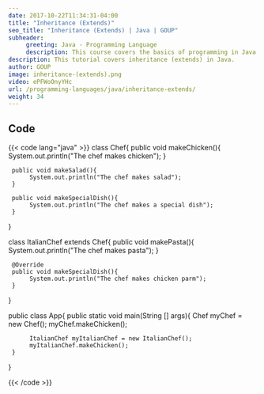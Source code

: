 ```yaml
---
date: 2017-10-22T11:34:31-04:00
title: "Inheritance (Extends)"
seo_title: "Inheritance (Extends) | Java | GOUP"
subheader:
     greeting: Java - Programming Language
     description: This course covers the basics of programming in Java. Work your way through the videos/articles and I'll teach you everything you need to know to start your programming journey!
description: This tutorial covers inheritance (extends) in Java.
author: GOUP
image: inheritance-(extends).png
video: ePFWoOnyYHc
url: /programming-languages/java/inheritance-extends/
weight: 34
---
```


## Code

{{< code lang="java" >}}
class Chef{
     public void makeChicken(){
          System.out.println("The chef makes chicken");
     }

     public void makeSalad(){
          System.out.println("The chef makes salad");
     }

     public void makeSpecialDish(){
          System.out.println("The chef makes a special dish");
     }
}

class ItalianChef extends Chef{
     public void makePasta(){
          System.out.println("The chef makes pasta");
     }

     @Override
     public void makeSpecialDish(){
          System.out.println("The chef makes chicken parm");
     }
}

public class App{
     public static void main(String [] args){
          Chef myChef = new Chef();
          myChef.makeChicken();

          ItalianChef myItalianChef = new ItalianChef();
          myItalianChef.makeChicken();
     }
}

{{< /code >}}